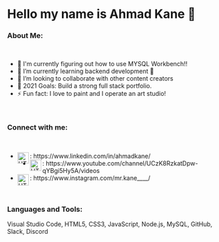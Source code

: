 # Hello my name is Ahmad Kane 👋


### About Me:
<br>
<ul>
<li>🔭 I'm currently figuring out how to use MYSQL Workbench!!
<li>🌱 I’m currently learning backend development 🤣
<li>👯 I’m looking to collaborate with other content creators
<li>🥅 2021 Goals: Build a strong full stack portfolio.
<li>⚡ Fun fact: I love to paint and I operate an art studio!
</ul>
<br>

### Connect with me:
<br>
<ul>
<li> <img align="left" alt="HTML5" width="26px" src="https://img.icons8.com/color/48/000000/linkedin.png"/>: https://www.linkedin.com/in/ahmadkane/

<li> <img align="left" alt="HTML5" width="26px" src="https://img.icons8.com/color/50/000000/youtube-play.png"/>: https://www.youtube.com/channel/UCzK8RzkatDpw-qYBgi5Hy5A/videos

<li> <img align="left" alt="HTML5" width="26px" src="https://img.icons8.com/color/50/000000/instagram-new--v1.png"/>: https://www.instagram.com/mr.kane____/
</ul>
<br>

### Languages and Tools:
Visual Studio Code, HTML5, CSS3, JavaScript, Node.js, MySQL, GitHub, Slack, Discord


